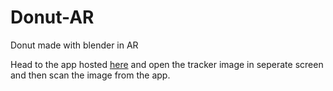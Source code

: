 # Donut-AR
Donut made with blender in AR

Head to the app hosted [here](https://programmingninjas.github.io/Donut-AR/app.html)
 and open the tracker image in seperate screen and then scan the image from the app.
